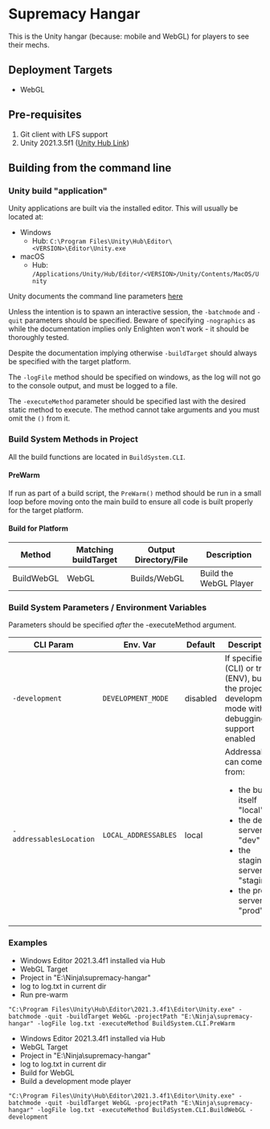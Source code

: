 # Supremacy Hangar

This is the Unity hangar (because: mobile and WebGL) for players to see their mechs.

## Deployment Targets
  - WebGL

## Pre-requisites
  1. Git client with LFS support
  2. Unity 2021.3.5f1 ([Unity Hub Link](unityhub://2021.3.5f1/40eb3a945986))

## Building from the command line

### Unity build "application"
Unity applications are built via the installed editor. This will usually be located at:
 - Windows
    - Hub: `C:\Program Files\Unity\Hub\Editor\<VERSION>\Editor\Unity.exe`
 - macOS
    - Hub: `/Applications/Unity/Hub/Editor/<VERSION>/Unity/Contents/MacOS/Unity`

Unity documents the command line parameters [here](https://docs.unity3d.com/Manual/EditorCommandLineArguments.html)

Unless the intention is to spawn an interactive session, the `-batchmode` and `-quit` parameters should be specified. Beware of specifying `-nographics` as while the documentation implies only Enlighten won't work - it should be thoroughly tested.

Despite the documentation implying otherwise `-buildTarget` should always be specified with the target platform.

The `-logFile` method should be specified on windows, as the log will not go to the console output, and must be logged to a file.

The `-executeMethod` parameter should be specified last with the desired static method to execute. The method cannot take arguments and you must omit the `()` from it.


### Build System Methods in Project

All the build functions are located in `BuildSystem.CLI`.

#### PreWarm

If run as part of a build script, the `PreWarm()` method should be run in a small loop before moving onto the main build to ensure all code is built properly for the target platform.

#### Build for Platform

| Method     | Matching buildTarget | Output Directory/File | Description            |
|------------|----------------------|-----------------------|------------------------|
| BuildWebGL | WebGL                | Builds/WebGL          | Build the WebGL Player |

### Build System Parameters / Environment Variables

Parameters should be specified _after_ the -executeMethod argument. 

| CLI Param               | Env. Var             | Default  | Description                                                                                                                                                            |
|-------------------------|----------------------|----------|------------------------------------------------------------------------------------------------------------------------------------------------------------------------|
| `-development`          | `DEVELOPMENT_MODE`   | disabled | If specified (CLI) or true (ENV), build the project in development mode with debugging support enabled                                                                 |
| `-addressablesLocation` | `LOCAL_ADDRESSABLES` | local    | Addressables can come from:<ul><li>the build itself "local"</li><li>the dev server "dev"</li><li>the staging server "staging"</li><li>the prod server "prod"</li></ul> |
  
### Examples

 * Windows Editor 2021.3.4f1 installed via Hub
 * WebGL Target
 * Project in "E:\Ninja\supremacy-hangar"
 * log to log.txt in current dir
 * Run pre-warm
```
"C:\Program Files\Unity\Hub\Editor\2021.3.4f1\Editor\Unity.exe" -batchmode -quit -buildTarget WebGL -projectPath "E:\Ninja\supremacy-hangar" -logFile log.txt -executeMethod BuildSystem.CLI.PreWarm
```

* Windows Editor 2021.3.4f1 installed via Hub
* WebGL Target
* Project in "E:\Ninja\supremacy-hangar"
* log to log.txt in current dir
* Build for WebGL
* Build a development mode player
```
"C:\Program Files\Unity\Hub\Editor\2021.3.4f1\Editor\Unity.exe" -batchmode -quit -buildTarget WebGL -projectPath "E:\Ninja\supremacy-hangar" -logFile log.txt -executeMethod BuildSystem.CLI.BuildWebGL -development
```
